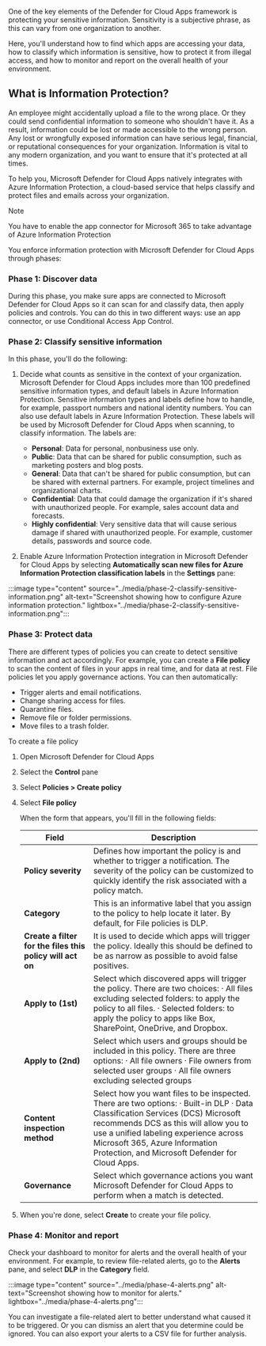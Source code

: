 One of the key elements of the Defender for Cloud Apps framework is protecting your sensitive information. Sensitivity is a subjective phrase, as this can vary from one organization to another.

Here, you'll understand how to find which apps are accessing your data, how to classify which information is sensitive, how to protect it from illegal access, and how to monitor and report on the overall health of your environment.

## What is Information Protection?

An employee might accidentally upload a file to the wrong place. Or they could send confidential information to someone who shouldn't have it. As a result, information could be lost or made accessible to the wrong person. Any lost or wrongfully exposed information can have serious legal, financial, or reputational consequences for your organization. Information is vital to any modern organization, and you want to ensure that it's protected at all times.

To help you, Microsoft Defender for Cloud Apps natively integrates with Azure Information Protection, a cloud-based service that helps classify and protect files and emails across your organization.

> [!NOTE]
>
> You have to enable the app connector for Microsoft 365 to take advantage of Azure Information Protection

You enforce information protection with Microsoft Defender for Cloud Apps through phases:

### Phase 1: Discover data

During this phase, you make sure apps are connected to Microsoft Defender for Cloud Apps so it can scan for and classify data, then apply policies and controls. You can do this in two different ways: use an app connector, or use Conditional Access App Control.

### Phase 2: Classify sensitive information

In this phase, you'll do the following:

1. Decide what counts as sensitive in the context of your organization. Microsoft Defender for Cloud Apps includes more than 100 predefined sensitive information types, and default labels in Azure Information Protection. Sensitive information types and labels define how to handle, for example, passport numbers and national identity numbers. You can also use default labels in Azure Information Protection. These labels will be used by Microsoft Defender for Cloud Apps when scanning, to classify information. The labels are:

   - **Personal**: Data for personal, nonbusiness use only.
   - **Public**: Data that can be shared for public consumption, such as marketing posters and  blog posts.
   - **General**: Data that can't be shared for public consumption, but can be shared with external partners. For example, project timelines and organizational charts.
   - **Confidential**: Data that could damage the organization if it's shared with unauthorized people. For example, sales account data and forecasts.
   - **Highly confidential**: Very sensitive data that will cause serious damage if shared with unauthorized people. For example, customer details, passwords and source code.
1. Enable Azure Information Protection integration in Microsoft Defender for Cloud Apps by selecting **Automatically scan new files for Azure Information Protection classification labels** in the **Settings** pane:

:::image type="content" source="../media/phase-2-classify-sensitive-information.png" alt-text="Screenshot showing how to configure Azure information protection." lightbox="../media/phase-2-classify-sensitive-information.png":::

### Phase 3: Protect data

There are different types of policies you can create to detect sensitive information and act accordingly. For example, you can create a **File policy** to scan the content of files in your apps in real time, and for data at rest. File policies let you apply governance actions. You can then automatically:

- Trigger alerts and email notifications.
- Change sharing access for files.
- Quarantine files.
- Remove file or folder permissions.
- Move files to a trash folder.

To create a file policy

1. Open Microsoft Defender for Cloud Apps
1. Select the **Control** pane
1. Select **Policies > Create policy**
1. Select **File policy**

   When the form that appears, you'll fill in the following fields:

   | Field                                                      | Description |
   | ---------------------------------------------------------- | ------------------------------------------------------------ |
   | **Policy severity**                                        | Defines how important the  policy is and whether to trigger a notification. The severity of the policy  can be customized to quickly identify the risk associated with a policy  match. |
   | **Category**                                               | This is  an informative label that you assign to the policy to help locate it later.  By default, for File policies is DLP. |
   | **Create a filter for the files  this policy will act on** | It  is used to decide which apps will trigger the policy. Ideally this should be  defined to be as narrow as possible to avoid false positives. |
   | **Apply to (1st)**                                         | Select which discovered apps will  trigger the policy. There are two choices:  ·      All files excluding selected folders: to apply the policy  to all files.  ·      Selected folders: to apply the policy to apps like  Box, SharePoint, OneDrive, and Dropbox. |
   | **Apply to (2nd)**                                         | Select which users and groups  should be included in this policy. There are three options:  ·      All file owners  ·      File owners from selected user groups  ·      All file owners excluding selected groups |
   | **Content inspection method**                              | Select how you want files to be  inspected.  There are two options:  ·      Built-in DLP  ·      Data Classification Services (DCS)  Microsoft  recommends DCS as this will allow you to use a unified labeling experience  across Microsoft 365, Azure Information Protection, and Microsoft Defender for Cloud Apps. |
   | **Governance**                                             | Select which governance  actions you want Microsoft Defender for Cloud Apps to perform when a match is  detected. |

1. When you're done, select **Create** to create your file policy.

### Phase 4: Monitor and report

Check your dashboard to monitor for alerts and the overall health of your environment. For example, to review file-related alerts, go to the **Alerts** pane, and select **DLP** in the **Category** field.

:::image type="content" source="../media/phase-4-alerts.png" alt-text="Screenshot showing how to monitor for alerts." lightbox="../media/phase-4-alerts.png":::

You can investigate a file-related alert to better understand what caused it to be triggered. Or you can dismiss an alert that you determine could be ignored. You can also export your alerts to a CSV file for further analysis.
